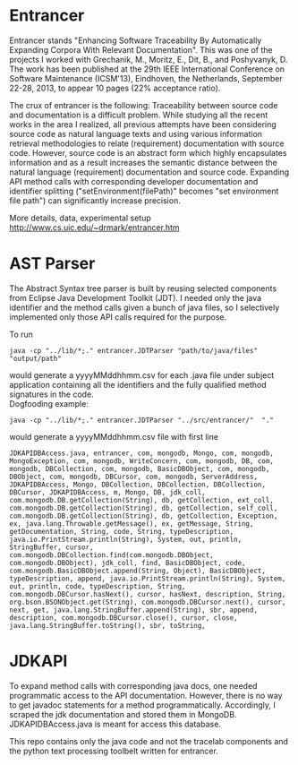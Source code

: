 Entrancer
=========
Entrancer stands "Enhancing Software Traceability By Automatically Expanding Corpora With Relevant Documentation". This was one of the projects I worked with  Grechanik, M., Moritz, E., Dit, B., and Poshyvanyk, D. The work has been published at the 29th IEEE International Conference on Software Maintenance (ICSM'13), Eindhoven, the Netherlands, September 22-28, 2013, to appear 10 pages (22% acceptance ratio).

The crux of entrancer is the following: Traceability between source code and documentation is a difficult problem. While studying all the recent works in the area I realized, all previous attempts have been considering source code as natural language texts and using various information retrieval methodologies to relate (requirement) documentation with source code. However, source code is an abstract form which highly encapsulates information and as a result increases the semantic distance between the natural language (requirement) documentation and source code. Expanding API method calls with corresponding developer documentation and identifier splitting ("setEnvironment(filePath)" becomes "set environment file path") can significantly increase precision.

More details, data, experimental setup http://www.cs.uic.edu/~drmark/entrancer.htm

AST Parser
==========
The Abstract Syntax tree parser is built by reusing selected components from Eclipse Java Development Toolkit (JDT). I needed only the java identifier and the method calls given a bunch of java files, so I selectively implemented only those API calls required for the purpose.

To run
    
	java -cp "../lib/*;." entrancer.JDTParser "path/to/java/files"  "output/path"
	
would generate a  yyyyMMddhhmm.csv for each .java file under subject application containing all the identifiers and the fully qualified method signatures in the code.		
Dogfooding example:

    java -cp "../lib/*;." entrancer.JDTParser "../src/entrancer/"  "."
	
would generate a yyyyMMddhhmm.csv file with first line
	
    JDKAPIDBAccess.java, entrancer, com, mongodb, Mongo, com, mongodb, MongoException, com, mongodb, WriteConcern, com, mongodb, DB, com, mongodb, DBCollection, com, mongodb, BasicDBObject, com, mongodb, DBObject, com, mongodb, DBCursor, com, mongodb, ServerAddress, JDKAPIDBAccess, Mongo, DBCollection, DBCollection, DBCollection, DBCursor, JDKAPIDBAccess, m, Mongo, DB, jdk_coll, com.mongodb.DB.getCollection(String), db, getCollection, ext_coll, com.mongodb.DB.getCollection(String), db, getCollection, self_coll, com.mongodb.DB.getCollection(String), db, getCollection, Exception, ex, java.lang.Throwable.getMessage(), ex, getMessage, String, getDocumentation, String, code, String, typeDescription, java.io.PrintStream.println(String), System, out, println, StringBuffer, cursor, com.mongodb.DBCollection.find(com.mongodb.DBObject, com.mongodb.DBObject), jdk_coll, find, BasicDBObject, code, com.mongodb.BasicDBObject.append(String, Object), BasicDBObject, typeDescription, append, java.io.PrintStream.println(String), System, out, println, code, typeDescription, String, com.mongodb.DBCursor.hasNext(), cursor, hasNext, description, String, org.bson.BSONObject.get(String), com.mongodb.DBCursor.next(), cursor, next, get, java.lang.StringBuffer.append(String), sbr, append, description, com.mongodb.DBCursor.close(), cursor, close, java.lang.StringBuffer.toString(), sbr, toString, 	
	
	
JDKAPI
======
To expand method calls with corresponding java docs, one needed programmatic access to the API documentation. However, there is no way to get javadoc statements for a method programmatically. Accordingly, I scraped the jdk documentation and stored them in MongoDB. JDKAPIDBAccess.java is meant for access this database.

This repo contains only the java code and not the tracelab components and the python text processing toolbelt written for entrancer.